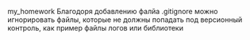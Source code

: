 my_homework
Благодоря добавлению фалйа .gitignore можно игнорировать файлы, которые не должны попадать под версионный контроль, как пример файлы логов или библиотеки
